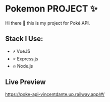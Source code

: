 # Pokemon PROJECT :sparkles:


Hi there :wave: this is my project for Poké API.

## Stack I Use:

- :zap: VueJS
- :star: Express.js
- :fire: Node.js

## Live Preview
https://poke-api-vincentdante.up.railway.app/#/
